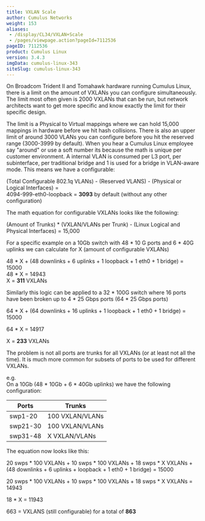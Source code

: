 ```yaml
---
title: VXLAN Scale
author: Cumulus Networks
weight: 153
aliases:
 - /display/CL34/VXLAN+Scale
 - /pages/viewpage.action?pageId=7112536
pageID: 7112536
product: Cumulus Linux
version: 3.4.3
imgData: cumulus-linux-343
siteSlug: cumulus-linux-343
---
```

On Broadcom Trident II and Tomahawk hardware running Cumulus Linux,
there is a limit on the amount of VXLANs you can configure
simultaneously. The limit most often given is 2000 VXLANs that can be
run, but network architects want to get more specific and know exactly
the limit for their specific design.

The limit is a Physical to Virtual mappings where we can hold 15,000
mappings in hardware before we hit hash collisions. There is also an
upper limit of around 3000 VLANs you can configure before you hit the
reserved range (3000-3999 by default). When you hear a Cumulus Linux
employee say "around" or use a soft number its because the math is
unique per customer environment. A internal VLAN is consumed per L3 port, 
per subinterface, per traditional bridge and 1 is used for a bridge in 
VLAN-aware mode. This means we have a configurable: 

(Total Configurable 802.1q VLANs) -
(Reserved VLANS) - (Physical or Logical Interfaces) =  
4094-999-eth0-loopback = **3093** by default (without any other
configuration)

The math equation for configurable VXLANs looks like the following:

(Amount of Trunks) \* (VXLAN/VLANs per Trunk) - (Linux Logical and
Physical Interfaces) = 15,000

For a specific example on a 10Gb switch with 48 \* 10 G ports and 6 \*
40G uplinks we can calculate for X (amount of configurable VXLANs)

48 \* X + (48 downlinks + 6 uplinks + 1 loopback + 1 eth0 + 1 bridge) =
15000  
48 \* X = 14943  
X = **311** VXLANs

Similarly this logic can be applied to a 32 \* 100G switch where 16
ports have been broken up to 4 \* 25 Gbps ports (64 \* 25 Gbps ports)

64 \* X + (64 downlinks + 16 uplinks + 1 loopback + 1 eth0 + 1 bridge) =
15000

64 \* X = 14917

X = **233** VXLANs

The problem is not all ports are trunks for all VXLANs (or at least not
all the time). It is much more common for subsets of ports to be used
for different VXLANs.

e.g.  
On a 10Gb (48 \* 10Gb + 6 \* 40Gb uplinks) we have the following
configuration:

| Ports    | Trunks          |
| -------- | --------------- |
| swp1-20  | 100 VXLAN/VLANs |
| swp21-30 | 100 VXLAN/VLANs |
| swp31-48 | X VXLAN/VLANs   |

The equation now looks like this:

20 swps \* 100 VXLANs + 10 swps \* 100 VXLANs + 18 swps \* X VXLANs +
(48 downlinks + 6 uplinks + loopback + 1 eth0 + 1 bridge) = 15000

20 swps \* 100 VXLANs + 10 swps \* 100 VXLANs + 18 swps \* X VXLANs =
14943

18 \* X = 11943

663 = VXLANS (still configurable) for a total of **863**
